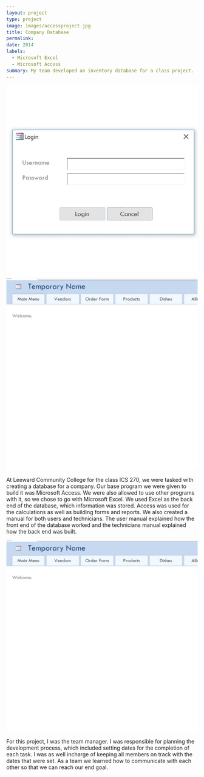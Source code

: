 ```yaml
---
layout: project
type: project
image: images/accessproject.jpg
title: Company Database
permalink: 
date: 2014
labels:
  - Microsoft Excel
  - Microsoft Access
summary: My team developed an inventory database for a class project.
---
```

<img class = "ui medium image" src = "../images/accessproject.jpg">
<img class = "ui medium right float image" src = "../images/projectlogin.jpg">

At Leeward Community College for the class ICS 270, we were tasked with creating a database for a company. Our base program we were given to build it was Microsoft Access. We were also allowed to use other programs with it, so we chose to go with Microsoft Excel. We used Excel as the back end of the database, which information was stored. Access was used for the calculations as well as building forms and reports. We also created a manual for both users and technicians. The user manual explained how the front end of the database worked and the technicians manual explained how the back end was built.

<img class = "ui medium right float image" src = "../images/projectlogin.jpg">

For this project, I was the team manager. I was responsible for planning the development process, which included setting dates for the completion of each task. I was as well incharge of keeping all members on track with the dates that were set. As a team we learned how to communicate with each other so that we can reach our end goal.





